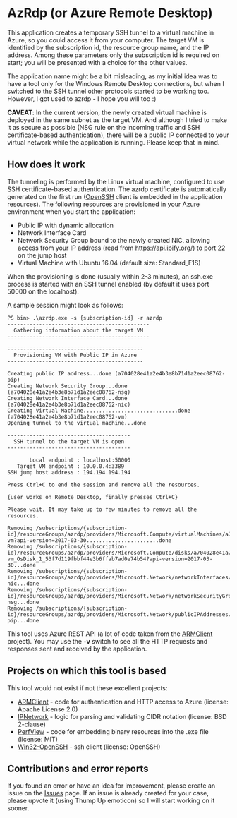 
# AzRdp (or Azure Remote Desktop)

This application creates a temporary SSH tunnel to a virtual machine in Azure, so you could access it from your computer. The target VM is identified by the subscription id, the resource group name, and the IP address. Among these parameters only the subscription id is required on start; you will be presented with a choice for the other values.

The application name might be a bit misleading, as my initial idea was to have a tool only for the Windows Remote Desktop connections, but when I switched to the SSH tunnel other protocols started to be working too. However, I got used to azrdp - I hope you will too :)

**CAVEAT**: In the current version, the newly created virtual machine is deployed in the same subnet as the target VM. And although I tried to make it as secure as possible (NSG rule on the incoming traffic and SSH certificate-based authentication), there will be a public IP connected to your virtual network while the application is running. Please keep that in mind.

## How does it work

The tunneling is performed by the Linux virtual machine, configured to use SSH certificate-based authentication. The azrdp certificate is automatically generated on the first run ([OpenSSH](https://github.com/PowerShell/Win32-OpenSSH) client is embedded in the application resources). The following resources are provisioned in your Azure environment when you start the application:

- Public IP with dynamic allocation
- Network Interface Card
- Network Security Group bound to the newly created NIC, allowing access from your IP address (read from <https://api.ipify.org/>) to port 22 on the jump host
- Virtual Machine with Ubuntu 16.04 (default size: Standard\_F1S)

When the provisioning is done (usually within 2-3 minutes), an ssh.exe process is started with an SSH tunnel enabled (by default it uses port 50000 on the localhost).

A sample session might look as follows:

```
PS bin> .\azrdp.exe -s {subscription-id} -r azrdp
---------------------------------------------
  Gathering information about the target VM
---------------------------------------------

-------------------------------------------
  Provisioning VM with Public IP in Azure
-------------------------------------------

Creating public IP address...done (a704028e41a2e4b3e8b71d1a2eec08762-pip)
Creating Network Security Group...done (a704028e41a2e4b3e8b71d1a2eec08762-nsg)
Creating Network Interface Card...done (a704028e41a2e4b3e8b71d1a2eec08762-nic)
Creating Virtual Machine..............................done (a704028e41a2e4b3e8b71d1a2eec08762-vm)
Opening tunnel to the virtual machine...done

---------------------------------------
  SSH tunnel to the target VM is open
---------------------------------------

       Local endpoint : localhost:50000
   Target VM endpoint : 10.0.0.4:3389
SSH jump host address : 194.194.194.194

Press Ctrl+C to end the session and remove all the resources.

{user works on Remote Desktop, finally presses Ctrl+C}

Please wait. It may take up to few minutes to remove all the resources.

Removing /subscriptions/{subscription-id}/resourceGroups/azrdp/providers/Microsoft.Compute/virtualMachines/a704028e41a2e4b3e8b71d1a2eec08762-vm?api-version=2017-03-30.......................done
Removing /subscriptions/{subscription-id}/resourceGroups/azrdp/providers/Microsoft.Compute/disks/a704028e41a2e4b3e8b71d1a2eec08762-vm_OsDisk_1_53f7d119fbbf44e3b6ffab7ad0e74b54?api-version=2017-03-30...done
Removing /subscriptions/{subscription-id}/resourceGroups/azrdp/providers/Microsoft.Network/networkInterfaces/a704028e41a2e4b3e8b71d1a2eec08762-nic...done
Removing /subscriptions/{subscription-id}/resourceGroups/azrdp/providers/Microsoft.Network/networkSecurityGroups/a704028e41a2e4b3e8b71d1a2eec08762-nsg...done
Removing /subscriptions/{subscription-id}/resourceGroups/azrdp/providers/Microsoft.Network/publicIPAddresses/a704028e41a2e4b3e8b71d1a2eec08762-pip...done
```

This tool uses Azure REST API (a lot of code taken from the [ARMClient](https://github.com/projectkudu/ARMClient) project). You may use the **-v** switch to see all the HTTP requests and responses sent and received by the application.

## Projects on which this tool is based

This tool would not exist if not these excellent projects:

- [ARMClient](https://github.com/projectkudu/ARMClient) - code for authentication and HTTP access to Azure (license: Apache License 2.0)
- [IPNetwork](https://github.com/lduchosal/ipnetwork) - logic for parsing and validating CIDR notation (license: BSD 2-clause)
- [PerfView](https://github.com/microsoft/perfview) - code for embedding binary resources into the .exe file (license: MIT)
- [Win32-OpenSSH](https://github.com/PowerShell/Win32-OpenSSH) - ssh client (license: OpenSSH)

## Contributions and error reports

If you found an error or have an idea for improvement, please create an issue on the [Issues](https://github.com/lowleveldesign/azrdp/issues) page. If an issue is already created for your case, please upvote it (using Thump Up emoticon) so I will start working on it sooner.
